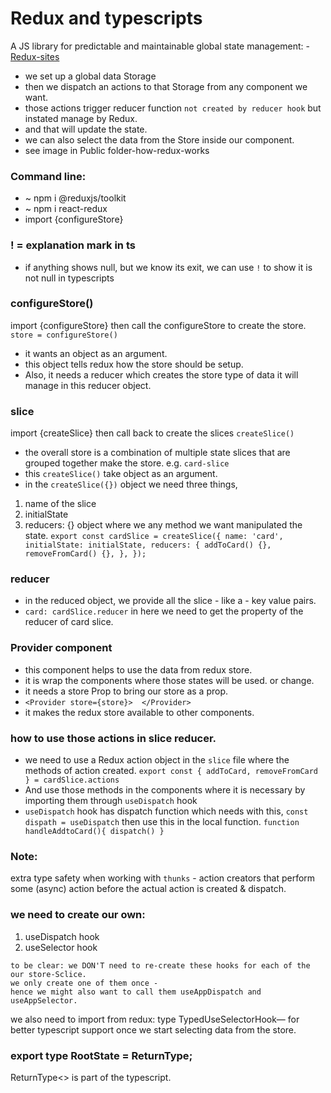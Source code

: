 # Redux and typescripts 
A JS library for predictable and maintainable global state management: - 
[Redux-sites](https://redux.js.org/tutorials/essentials/part-1-overview-concepts)
- we set up a global data Storage 
- then we dispatch an actions to that Storage from any component we want.
- those actions trigger reducer function `not created by reducer hook` but instated manage by Redux. 
- and that will update the state. 
- we can also select the data from the Store inside our component. 
- see image in Public folder-how-redux-works



### Command line: 
- ~ npm i @reduxjs/toolkit
- ~ npm i react-redux
- import {configureStore} 

### ! = explanation mark in ts
- if anything shows null, but we know its exit, we can use `!` to show it is not null in typescripts 

### configureStore()
import {configureStore}
then call the configureStore to create the store. `store = configureStore()`
- it wants an object as an argument. 
- this object tells redux how the store should be setup. 
- Also, it needs a reducer which creates the store type of data it will manage in this reducer object. 


### slice
import {createSlice} 
then call back to create the slices `createSlice()`
- the overall store is a combination of multiple state slices that are grouped together make the store. e.g. `card-slice`
- this `createSlice()` take object as an argument. 
- in the `createSlice({})` object we need three things, 
1. name of the slice 
2. initialState 
3. reducers: {} object where we any method we want manipulated the state. 
`export const cardSlice = createSlice({
   name: 'card',
   initialState: initialState,
   reducers: {
   addToCard() {},
   removeFromCard() {},
   },
   });`


### reducer 
- in the reduced object, we provide all the slice - like a - key value pairs. 
- `card: cardSlice.reducer` in here we need to get the property of the reducer of card slice. 


### Provider component 
- this component helps to use the data from redux store. 
- it is wrap the components where those states will be used. or change. 
- it needs a store Prop to bring our store as a prop. 
- `<Provider store={store}>  </Provider>`
- it makes the redux store available to other components.

### how to use those actions in slice reducer. 
- we need to use a Redux action object in the `slice` file where the methods of action created. 
`export const { addToCard, removeFromCard } = cardSlice.actions` 
- And use those methods in the components where it is necessary by importing them through `useDispatch` hook
- `useDispatch` hook has dispatch function which needs with this,
`const dispath = useDispatch`
then use this in the local function.
`function handleAddtoCard(){ dispatch() }`



### Note: 
extra type safety when working with `thunks` -
action creators that perform some (async) action before the actual action is created & dispatch. 

### we need to create our own:
1. useDispatch hook
2. useSelector hook
``` 
to be clear: we DON'T need to re-create these hooks for each of the our store-Sclice. 
we only create one of them once -
hence we might also want to call them useAppDispatch and useAppSelector. 
```
we also need to import from redux: type TypedUseSelectorHook— for 
better typescript support once we start selecting data from the store. 


### export type RootState = ReturnType<typeof store.dispatch>;
ReturnType<> is part of the typescript. 